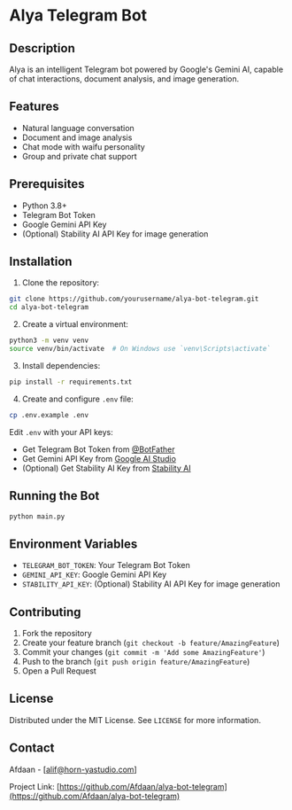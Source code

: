# Alya Telegram Bot

## Description
Alya is an intelligent Telegram bot powered by Google's Gemini AI, capable of chat interactions, document analysis, and image generation.

## Features
- Natural language conversation
- Document and image analysis
- Chat mode with waifu personality
- Group and private chat support

## Prerequisites
- Python 3.8+
- Telegram Bot Token
- Google Gemini API Key
- (Optional) Stability AI API Key for image generation

## Installation

1. Clone the repository:
```bash
git clone https://github.com/yourusername/alya-bot-telegram.git
cd alya-bot-telegram
```

2. Create a virtual environment:
```bash
python3 -m venv venv
source venv/bin/activate  # On Windows use `venv\Scripts\activate`
```

3. Install dependencies:
```bash
pip install -r requirements.txt
```

4. Create and configure `.env` file:
```bash
cp .env.example .env
```
Edit `.env` with your API keys:
- Get Telegram Bot Token from [@BotFather](https://t.me/botfather)
- Get Gemini API Key from [Google AI Studio](https://makersuite.google.com/app/apikey)
- (Optional) Get Stability AI Key from [Stability AI](https://platform.stability.ai/)

## Running the Bot
```bash
python main.py
```

## Environment Variables
- `TELEGRAM_BOT_TOKEN`: Your Telegram Bot Token
- `GEMINI_API_KEY`: Google Gemini API Key
- `STABILITY_API_KEY`: (Optional) Stability AI API Key for image generation

## Contributing
1. Fork the repository
2. Create your feature branch (`git checkout -b feature/AmazingFeature`)
3. Commit your changes (`git commit -m 'Add some AmazingFeature'`)
4. Push to the branch (`git push origin feature/AmazingFeature`)
5. Open a Pull Request

## License
Distributed under the MIT License. See `LICENSE` for more information.

## Contact
Afdaan - [alif@horn-yastudio.com]

Project Link: [https://github.com/Afdaan/alya-bot-telegram](https://github.com/Afdaan/alya-bot-telegram)